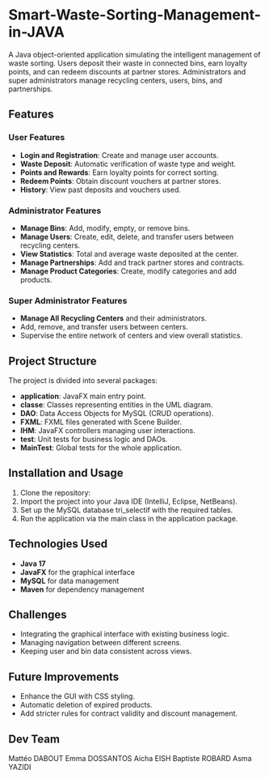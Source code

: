 # Smart-Waste-Sorting-Management-in-JAVA

A Java object-oriented application simulating the intelligent management of waste sorting. Users deposit their waste in connected bins, earn loyalty points, and can redeem discounts at partner stores. Administrators and super administrators manage recycling centers, users, bins, and partnerships.

## Features

### User Features
- **Login and Registration**: Create and manage user accounts.
- **Waste Deposit**: Automatic verification of waste type and weight.
- **Points and Rewards**: Earn loyalty points for correct sorting.
- **Redeem Points**: Obtain discount vouchers at partner stores.
- **History**: View past deposits and vouchers used.

### Administrator Features
- **Manage Bins**: Add, modify, empty, or remove bins.
- **Manage Users**: Create, edit, delete, and transfer users between recycling centers.
- **View Statistics**: Total and average waste deposited at the center.
- **Manage Partnerships**: Add and track partner stores and contracts.
- **Manage Product Categories**: Create, modify categories and add products.

### Super Administrator Features
- **Manage All Recycling Centers** and their administrators.
- Add, remove, and transfer users between centers.
- Supervise the entire network of centers and view overall statistics.

## Project Structure

The project is divided into several packages:

- **application**: JavaFX main entry point.
- **classe**: Classes representing entities in the UML diagram.
- **DAO**: Data Access Objects for MySQL (CRUD operations).
- **FXML**: FXML files generated with Scene Builder.
- **IHM**: JavaFX controllers managing user interactions.
- **test**: Unit tests for business logic and DAOs.
- **MainTest**: Global tests for the whole application.

## Installation and Usage

1. Clone the repository:  
2. Import the project into your Java IDE (IntelliJ, Eclipse, NetBeans).
3. Set up the MySQL database tri_selectif with the required tables.
4. Run the application via the main class in the application package.

## Technologies Used
- **Java 17**
- **JavaFX** for the graphical interface
- **MySQL** for data management
- **Maven** for dependency management

## Challenges
- Integrating the graphical interface with existing business logic.
- Managing navigation between different screens.
- Keeping user and bin data consistent across views.

## Future Improvements
- Enhance the GUI with CSS styling.
- Automatic deletion of expired products.
- Add stricter rules for contract validity and discount management.

## Dev Team
Mattéo DABOUT
Emma DOSSANTOS
Aicha EISH
Baptiste ROBARD
Asma YAZIDI
